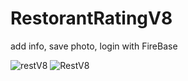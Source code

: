 # RestorantRatingV8

add info, save photo, login with FireBase

![restV8](https://user-images.githubusercontent.com/30910230/63040233-b376ef00-becd-11e9-910b-f7b16f1b6f68.gif)
![RestV8](https://user-images.githubusercontent.com/30910230/63040246-b8d43980-becd-11e9-9f3e-b6ef90b2df64.gif)
